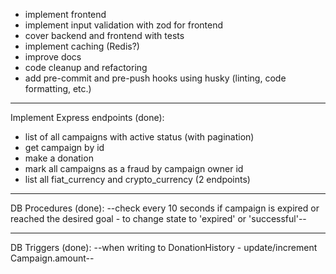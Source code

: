 - implement frontend
- implement input validation with zod for frontend
- cover backend and frontend with tests
- implement caching (Redis?)
- improve docs
- code cleanup and refactoring
- add pre-commit and pre-push hooks using husky (linting, code formatting, etc.)

---
Implement Express endpoints (done):
- list of all campaigns with active status (with pagination)
- get campaign by id
- make a donation
- mark all campaigns as a fraud by campaign owner id
- list all fiat_currency and crypto_currency (2 endpoints)

---
DB Procedures (done):
--check every 10 seconds if campaign is expired or reached the desired goal - to change state to 'expired' or 'successful'--

---
DB Triggers (done):
--when writing to DonationHistory - update/increment Campaign.amount--